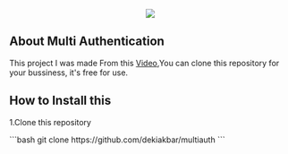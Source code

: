<p align="center"><img src="https://laravel.com/assets/img/components/logo-laravel.svg"></p>

## About Multi Authentication
<p>
	This project I was made From this <a href="https://www.youtube.com/watch?v=iKRLrJXNN4M">Video</a>,You can clone this repository for your bussiness, it's free for use.
</p>

## How to Install this
<p>
1.Clone this repository
</p>
```bash
git clone https://github.com/dekiakbar/multiauth
```